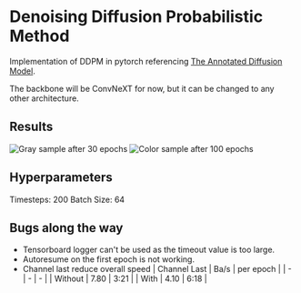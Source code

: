 # Denoising Diffusion Probabilistic Method

Implementation of DDPM in pytorch referencing [The Annotated Diffusion Model](https://huggingface.co/blog/annotated-diffusion).

The backbone will be ConvNeXT for now, but it can be changed to any other architecture.

## Results

![Gray sample after 30 epochs](assets\sample-30ep.gif)
![Color sample after 100 epochs](assets\sample-100ep.gif)

## Hyperparameters

Timesteps: 200
Batch Size: 64

## Bugs along the way

- Tensorboard logger can't be used as the timeout value is too large.
- Autoresume on the first epoch is not working.
- Channel last reduce overall speed
    | Channel Last    | Ba/s  | per epoch |
    | -               | -     | -         |
    | Without         | 7.80  | 3:21      |
    | With            | 4.10  | 6:18      |
